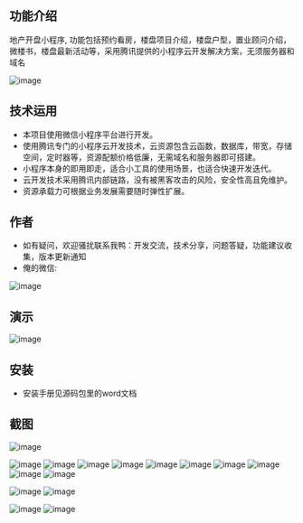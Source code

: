 ## 功能介绍 
    
 地产开盘小程序, 功能包括预约看房，楼盘项目介绍，楼盘户型，置业顾问介绍，微楼书，楼盘最新活动等，采用腾讯提供的小程序云开发解决方案，无须服务器和域名
 
![image](https://user-images.githubusercontent.com/100195718/155109141-2058efc7-6d4b-4ac8-a199-2e364f127ffe.png)

## 技术运用
- 本项目使用微信小程序平台进行开发。
- 使用腾讯专门的小程序云开发技术，云资源包含云函数，数据库，带宽，存储空间，定时器等，资源配额价格低廉，无需域名和服务器即可搭建。
- 小程序本身的即用即走，适合小工具的使用场景，也适合快速开发迭代。
- 云开发技术采用腾讯内部链路，没有被黑客攻击的风险，安全性高且免维护。
- 资源承载力可根据业务发展需要随时弹性扩展。  

## 作者
- 如有疑问，欢迎骚扰联系我鸭：开发交流，技术分享，问题答疑，功能建议收集，版本更新通知
- 俺的微信:
 
![image](https://user-images.githubusercontent.com/100195718/155109150-31a3973d-1271-4ad2-a802-1c54c63892f4.png)

## 演示

![image](https://user-images.githubusercontent.com/100195718/155109160-794bbd4c-5336-4b9c-9737-5df2f0dc9528.png)

## 安装

- 安装手册见源码包里的word文档


## 截图
![image](https://user-images.githubusercontent.com/100195718/155109182-ebd4b983-b6bb-4f89-948e-fa3848a701be.png)

![image](https://user-images.githubusercontent.com/100195718/155109190-bbddb7c7-0edb-4918-8c48-5a2b8be59120.png)
![image](https://user-images.githubusercontent.com/100195718/155109194-6f952fc2-bb32-4ba5-bf7d-1fcea3cb615e.png)
![image](https://user-images.githubusercontent.com/100195718/155109204-b89bc565-888b-4cd7-aef5-edcf4996798d.png)
![image](https://user-images.githubusercontent.com/100195718/155109208-8438b76c-7d0f-4950-9c5c-bd26ac5fdd3d.png)
![image](https://user-images.githubusercontent.com/100195718/155109220-6ff2621f-ac71-428c-bf27-1619288440f7.png)
![image](https://user-images.githubusercontent.com/100195718/155109238-cb04695c-34b0-4c96-89f1-488481bd37a2.png)
![image](https://user-images.githubusercontent.com/100195718/155109249-bbaa7a32-23ae-4d2f-9d61-3e7fdd706687.png)
![image](https://user-images.githubusercontent.com/100195718/155109258-7d0279d2-8915-407a-b68e-9cadef4dea14.png)
![image](https://user-images.githubusercontent.com/100195718/155109269-dd6814d3-2f29-4235-9320-6ce4ed0a1c29.png)
![image](https://user-images.githubusercontent.com/100195718/155109280-5aaeaa8b-ec6d-43f3-95e5-8c71d2bfe7d7.png)

![image](https://user-images.githubusercontent.com/100195718/155109283-4ab32235-7d6f-4263-85fe-b11ae7839e35.png)
![image](https://user-images.githubusercontent.com/100195718/155109294-38ea9822-5b5e-4652-bddf-1c93a3085448.png)

![image](https://user-images.githubusercontent.com/100195718/155109301-13743fca-642b-4aee-9898-e902d0371bf0.png)
![image](https://user-images.githubusercontent.com/100195718/155109311-f6f493be-e311-4784-a970-3c98c7c6ba50.png)



